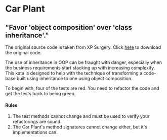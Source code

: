 # Car Plant

## "Favor 'object composition' over 'class inheritance'."

The original source code is taken from XP Surgery. Click [here](http://bit.ly/xpsurgery-car-plant-zip) to download the original code.

The use of inheritance in OOP can be fraught with danger, especially when the business requirements start stacking up with increasing complexity. This kata is designed to help with the technique of transforming a code-base built using inheritance to one using object composition.

To begin with, four of the tests are red. You need to refactor the code and get the tests back to being green.

#### Rules
1. The test methods cannot change and must be used to verify your refactorings are sound.
2. The Car Plant's method signatures cannot change either, but it's implementations can.
